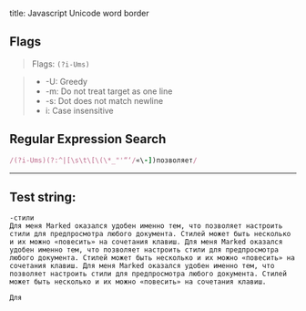title: Javascript Unicode word border

## Flags

> Flags: `(?i-Ums)`

> * -U: Greedy
> * -m: Do not treat target as one line
> * -s: Dot does not match newline
> * i: Case insensitive

## Regular Expression Search

```ruby
/(?i-Ums)(?:^|[\s\t\[\(\*_"'“‘/«\-])позволяет/
```

---

## Test string:

```text
-стили
Для меня Marked оказался удобен именно тем, что позволяет настроить стили для предпросмотра любого документа. Стилей может быть несколько и их можно «повесить» на сочетания клавиш. Для меня Marked оказался удобен именно тем, что позволяет настроить стили для предпросмотра любого документа. Стилей может быть несколько и их можно «повесить» на сочетания клавиш. Для меня Marked оказался удобен именно тем, что позволяет настроить стили для предпросмотра любого документа. Стилей может быть несколько и их можно «повесить» на сочетания клавиш.

Для 
```


